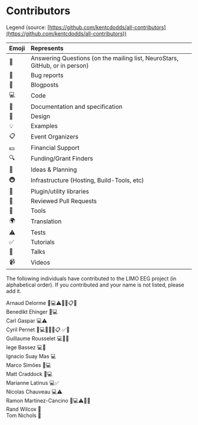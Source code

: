 # Contributors

Legend (source:
[https://github.com/kentcdodds/all-contributors](https://github.com/kentcdodds/all-contributors))

| Emoji | Represents                                                                  |
|:------|:----------------------------------------------------------------------------|
| 💬    | Answering Questions (on the mailing list, NeuroStars, GitHub, or in person) |
| 🐛    | Bug reports                                                                 |
| 📝    | Blogposts                                                                   |
| 💻    | Code                                                                        |
| 📖    | Documentation and specification                                             |
| 🎨    | Design                                                                      |
| 💡    | Examples                                                                    |
| 📋    | Event Organizers                                                            |
| 💵    | Financial Support                                                           |
| 🔍    | Funding/Grant Finders                                                       |
| 🤔    | Ideas & Planning                                                            |
| 🚇    | Infrastructure (Hosting, Build-Tools, etc)                                  |
| 🔌    | Plugin/utility libraries                                                    |
| 👀    | Reviewed Pull Requests                                                      |
| 🔧    | Tools                                                                       |
| 🌍    | Translation                                                                 |
| ⚠️    | Tests                                                                       |
| ✅     | Tutorials                                                                   |
| 📢    | Talks                                                                       |
| 📹    | Videos                                                                      |

The following individuals have contributed to the LIMO EEG project (in alphabetical order). If you contributed and
your name is not listed, please add it.

Arnaud Delorme 🐛💻⚠️🔌🎨📋📢  
Benedikt Ehinger 🐛💻  
Carl Gaspar 💻⚠️  
Cyril Pernet 💬💻📖🎨🤔📋 ✅📢  
Guillaume Rousselet 💻🎨📖  
Iege Bassez 💻🎨  
Ignacio Suay Mas 💻  
Marco Simões 🐛💻  
Matt Craddock 🐛💻  
Marianne Latinus 💻✅  
Nicolas Chauveau 💻⚠️  
Ramon Martinez-Cancino 🐛💻⚠️🔌🎨  
Rand Wilcox  🤔  
Tom Nichols  🤔  
